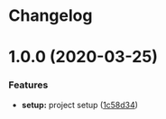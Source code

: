 # Changelog

# 1.0.0 (2020-03-25)


### Features

* **setup:** project setup ([1c58d34](https://github.com/Polygens/models/commit/1c58d3430ab184f8a2db856994162f113baae07c))
